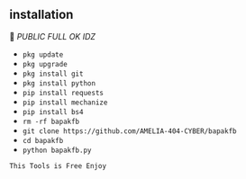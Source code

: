 ## <b>installation</b>

🔰 _PUBLIC FULL OK IDZ_


- `pkg update`
- `pkg upgrade`
- `pkg install git`
- `pkg install python`
- `pip install requests`
- `pip install mechanize`
- `pip install bs4`
- `rm -rf bapakfb`
- `git clone https://github.com/AMELIA-404-CYBER/bapakfb`
- `cd bapakfb`
- `python bapakfb.py`
     

 ```This Tools is Free Enjoy ```</br>
